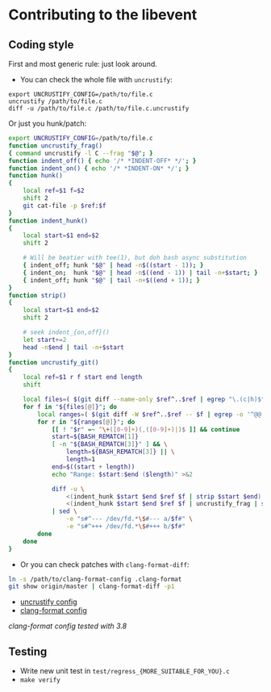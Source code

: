 # Contributing to the libevent

## Coding style

First and most generic rule: just look around.

- You can check the whole file with `uncrustify`:
```shell
export UNCRUSTIFY_CONFIG=/path/to/file.c
uncrustify /path/to/file.c
diff -u /path/to/file.c /path/to/file.c.uncrustify
```

Or just you hunk/patch:
```bash
export UNCRUSTIFY_CONFIG=/path/to/file.c
function uncrustify_frag()
{ command uncrustify -l C --frag "$@"; }
function indent_off() { echo '/* *INDENT-OFF* */'; }
function indent_on() { echo '/* *INDENT-ON* */'; }
function hunk()
{
    local ref=$1 f=$2
    shift 2
    git cat-file -p $ref:$f
}
function indent_hunk()
{
    local start=$1 end=$2
    shift 2

    # Will be beatier with tee(1), but doh bash async substitution
    { indent_off; hunk "$@" | head -n$((start - 1)); }
    { indent_on;  hunk "$@" | head -n$((end - 1)) | tail -n+$start; }
    { indent_off; hunk "$@" | tail -n+$((end + 1)); }
}
function strip()
{
    local start=$1 end=$2
    shift 2

    # seek indent_{on,off}()
    let start+=2
    head -n$end | tail -n+$start
}
function uncrustify_git()
{
    local ref=$1 r f start end length
    shift

    local files=( $(git diff --name-only $ref^..$ref | egrep "\.(c|h)$") )
    for f in "${files[@]}"; do
        local ranges=( $(git diff -W $ref^..$ref -- $f | egrep -o '^@@ -[0-9]+(,[0-9]+|) \+[0-9]+(,[0-9]+|) @@' | cut -d' ' -f3) )
        for r in "${ranges[@]}"; do
            [[ ! "$r" =~ ^\+([0-9]+)(,([0-9]+)|)$ ]] && continue
            start=${BASH_REMATCH[1]}
            [ -n "${BASH_REMATCH[3]}" ] && \
                length=${BASH_REMATCH[3]} || \
                length=1
            end=$((start + length))
            echo "Range: $start:$end ($length)" >&2

            diff -u \
                <(indent_hunk $start $end $ref $f | strip $start $end) \
                <(indent_hunk $start $end $ref $f | uncrustify_frag | strip $start $end) \
            | sed \
                -e "s#^--- /dev/fd.*\$#--- a/$f#" \
                -e "s#^+++ /dev/fd.*\$#+++ b/$f#"
        done
    done
}
```

- Or you can check patches with `clang-format-diff`:
```bash
ln -s /path/to/clang-format-config .clang-format
git show origin/master | clang-format-diff -p1
```

- [uncrustify config](https://strcpy.net/mark/libevent-uncrustify.cfg)
- [clang-format config](https://gist.github.com/azat/ea7aa1d55359b1b4917e/raw)

*clang-format config tested with 3.8*

## Testing
- Write new unit test in `test/regress_{MORE_SUITABLE_FOR_YOU}.c`
- ` make verify `
